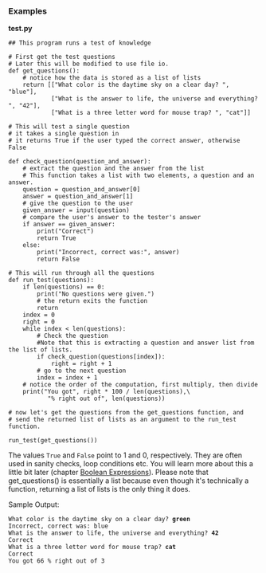 ### Examples

**test.py**

``` {.python}
## This program runs a test of knowledge

# First get the test questions
# Later this will be modified to use file io.
def get_questions():
    # notice how the data is stored as a list of lists
    return [["What color is the daytime sky on a clear day? ", "blue"],
            ["What is the answer to life, the universe and everything? ", "42"],
            ["What is a three letter word for mouse trap? ", "cat"]]

# This will test a single question
# it takes a single question in
# it returns True if the user typed the correct answer, otherwise False

def check_question(question_and_answer):
    # extract the question and the answer from the list
    # This function takes a list with two elements, a question and an answer.  
    question = question_and_answer[0]   
    answer = question_and_answer[1]
    # give the question to the user
    given_answer = input(question)
    # compare the user's answer to the tester's answer
    if answer == given_answer:
        print("Correct")
        return True
    else:
        print("Incorrect, correct was:", answer)
        return False

# This will run through all the questions
def run_test(questions):
    if len(questions) == 0:
        print("No questions were given.")
        # the return exits the function
        return
    index = 0
    right = 0
    while index < len(questions):
        # Check the question
        #Note that this is extracting a question and answer list from the list of lists.
        if check_question(questions[index]): 
            right = right + 1
        # go to the next question
        index = index + 1
    # notice the order of the computation, first multiply, then divide
    print("You got", right * 100 / len(questions),\
           "% right out of", len(questions))

# now let's get the questions from the get_questions function, and
# send the returned list of lists as an argument to the run_test function.

run_test(get_questions())
```

The values `True` and `False` point to 1 and 0, respectively. They are
often used in sanity checks, loop conditions etc. You will learn more
about this a little bit later (chapter [Boolean
Expressions](../Boolean_Expressions "wikilink")). Please note that
get\_questions() is essentially a list because even though it\'s
technically a function, returning a list of lists is the only thing it
does.

Sample Output:

`What color is the daytime sky on a clear day? `**`green`**\
`Incorrect, correct was: blue`\
`What is the answer to life, the universe and everything? `**`42`**\
`Correct`\
`What is a three letter word for mouse trap? `**`cat`**\
`Correct`\
`You got 66 % right out of 3`

